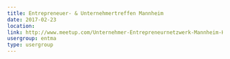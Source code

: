 ```yaml
---
title: Entrepreneuer- & Unternehmertreffen Mannheim
date: 2017-02-23
location: 
link: http://www.meetup.com/Unternehmer-Entrepreneurnetzwerk-Mannheim-Heidelberg/events/lmdhtlywdbfc/
usergroup: entma
type: usergroup
---
```

